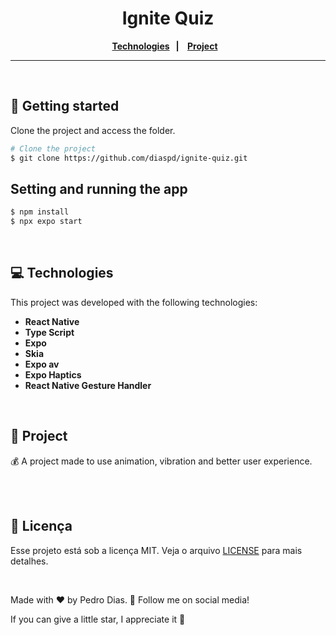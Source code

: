 <h1 align="center">
   Ignite Quiz
</h1> 

<div align="center">
  <b>
    <a href="#-Technologies"><b>Technologies</b></a>&nbsp;&nbsp;&nbsp;|&nbsp;&nbsp;&nbsp;
    <a href="#-Project"><b>Project</b></a>&nbsp;&nbsp;&nbsp;
  </b>  
</div>

---

<div align="center">
<!-- <img alt="project img" title="project img" src="./mobile/assets/templates/img.svg" width="72%" />  -->
<!--  <img alt="project gif" title="project gif" src="./src/assets/template.gif" width="24%" />  -->
</div> 

</br>

## 🚀 Getting started

Clone the project and access the folder.

```bash
# Clone the project
$ git clone https://github.com/diaspd/ignite-quiz.git
```

## Setting and running the app

```bash
$ npm install
$ npx expo start 
```

</br>

## 💻 Technologies

This project was developed with the following technologies:
<b>
- React Native
- Type Script
- Expo
- Skia
- Expo av
- Expo Haptics
- React Native Gesture Handler
</b>

</br>

## 📄 Project
💰 A project made to use animation, vibration and better user experience.

<br></br>

## 📝 Licença

Esse projeto está sob a licença MIT. Veja o arquivo [LICENSE](LICENSE) para mais detalhes.

</br>

Made with ♥ by Pedro Dias. 👋 Follow me on social media! </br>

If you can give a little star, I appreciate it 🤩
